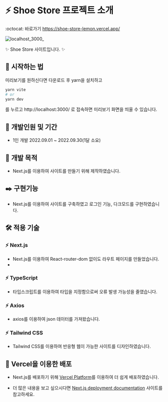 # :zap: Shoe Store 프로젝트 소개
:octocat: 바로가기 https://shoe-store-lemon.vercel.app/

![localhost_3000_](https://user-images.githubusercontent.com/95972251/193599963-a78bac7c-87c1-46bd-b030-4854e636826d.png)

:sparkles: Shoe Store 사이트입니다. :sparkles:

## :rocket: 시작하는 법
미리보기를 원하신다면 다운로드 후 yarn을 설치하고
```bash
yarn vite
# or
yarn dev
```
를 누르고 http://localhost:3000/ 로 접속하면 미리보기 화면을 띄울 수 있습니다.
## :calendar: 개발인원 및 기간
- 1인 개발 2022.09.01 ~ 2022.09.30(1달 소요)
## :dart: 개발 목적
- Next.js를 이용하여 사이트를 만들기 위해 제작하였습니다.
## :black_nib: 구현기능
- Next.js를 이용하여 사이트를 구축하였고 로그인 기능, 다크모드를 구현하였습니다.
## :hammer_and_wrench: 적용 기술
### :zap: Next.js
- Next.js를 이용하여 React-router-dom 없이도 라우트 페이지를 만들었습니다.
- 
### :zap: TypeScript
- 타입스크립트를 이용하여 타입을 지정함으로써 오류 발생 가능성을 줄였습니다.
### :zap: Axios
- axios를 이용하여 json 데이터를 가져왔습니다.

### :zap: Tailwind CSS
- Tailwind CSS를 이용하여 반응형 웹이 가능한 사이트를 디자인하였습니다.

## :tada: Vercel을 이용한 배포

- Next.js를 배포하기 위해 [Vercel Platform](https://vercel.com/new?utm_medium=default-template&filter=next.js&utm_source=create-next-app&utm_campaign=create-next-app-readme)를 이용하여 더 쉽게 배포하였습니다.

- 더 많은 내용을 보고 싶으시다면 [Next.js deployment documentation](https://nextjs.org/docs/deployment) 사이트를 참고하세요.
